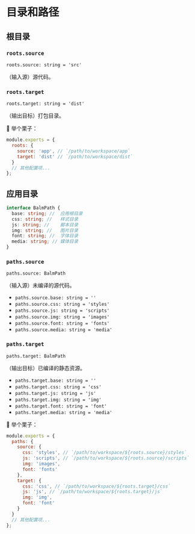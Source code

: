 # 目录和路径

## 根目录

### `roots.source`

`roots.source: string = 'src'`

（输入源）源代码。

### `roots.target`

`roots.target: string = 'dist'`

（输出目标）打包目录。

:chestnut: 举个栗子：

```js
module.exports = {
  roots: {
    source: 'app', // `/path/to/workspace/app`
    target: 'dist' // `/path/to/workspace/dist`
  }
  // 其他配置项...
};
```

## 应用目录

```ts
interface BalmPath {
  base: string; //  应用根目录
  css: string; //   样式目录
  js: string; //    脚本目录
  img: string; //   图片目录
  font: string; //  字体目录
  media: string; // 媒体目录
}
```

### `paths.source`

`paths.source: BalmPath`

（输入源）未编译的源代码。

- `paths.source.base: string = ''`
- `paths.source.css: string = 'styles'`
- `paths.source.js: string = 'scripts'`
- `paths.source.img: string = 'images'`
- `paths.source.font: string = 'fonts'`
- `paths.source.media: string = 'media'`

### `paths.target`

`paths.target: BalmPath`

（输出目标）已编译的静态资源。

- `paths.target.base: string = ''`
- `paths.target.css: string = 'css'`
- `paths.target.js: string = 'js'`
- `paths.target.img: string = 'img'`
- `paths.target.font: string = 'font'`
- `paths.target.media: string = 'media'`

:chestnut: 举个栗子：

```js
module.exports = {
  paths: {
    source: {
      css: 'styles', // `/path/to/workspace/${roots.source}/styles`
      js: 'scripts', // `/path/to/workspace/${roots.source}/scripts`
      img: 'images',
      font: 'fonts'
    },
    target: {
      css: 'css', // `/path/to/workspace/${roots.target}/css`
      js: 'js', // `/path/to/workspace/${roots.target}/js`
      img: 'img',
      font: 'font'
    }
  }
  // 其他配置项...
};
```

